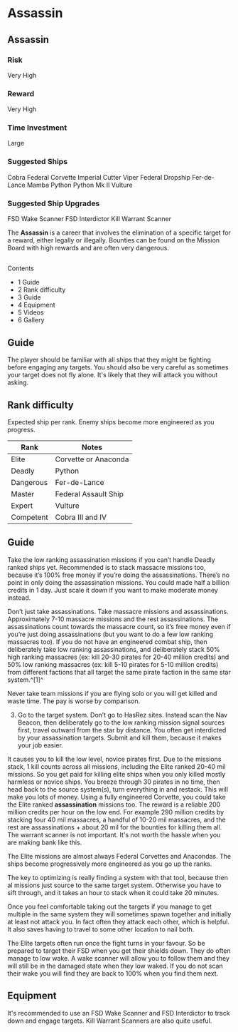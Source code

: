 # Assassin
## Assassin

		

### Risk

Very High

### Reward

Very High

### Time Investment

Large

### Suggested Ships

Cobra
 Federal Corvette
 Imperial Cutter
 Viper
 Federal Dropship
 Fer-de-Lance
 Mamba
 Python
 Python Mk II
 Vulture

### Suggested Ship Upgrades

FSD Wake Scanner
 FSD Interdictor
 Kill Warrant Scanner

The **Assassin** is a career that involves the elimination of a specific target for a reward, either legally or illegally. Bounties can be found on the Mission Board with high rewards and are often very dangerous. 

## 

Contents

- 1 Guide
- 2 Rank difficulty
- 3 Guide
- 4 Equipment
- 5 Videos
- 6 Gallery

## Guide

The player should be familiar with all ships that they might be fighting before engaging any targets. You should also be very careful as sometimes your target does not fly alone. It's likely that they will attack you without asking.

## Rank difficulty

Expected ship per rank. Enemy ships become more engineered as you progress.

| Rank | Notes |
| --- | --- |
| Elite | Corvette or Anaconda |
| Deadly | Python |
| Dangerous | Fer-de-Lance |
| Master | Federal Assault Ship |
| Expert | Vulture |
| Competent | Cobra III and IV |

## Guide

Take the low ranking assassination missions if you can’t handle Deadly ranked ships yet. Recommended is to stack massacre missions too, because it’s 100% free money if you’re doing the assassinations. There’s no point in only doing the assassination missions. You could made half a billion credits in 1 day. Just scale it down if you want to make moderate money instead.

Don’t just take assassinations. Take massacre missions and assassinations. Approximately 7-10 massacre missions and the rest assassinations. The assassinations count towards the massacre count, so it’s free money even if you’re just doing assassinations (but you want to do a few low ranking massacres too). If you do not have an engineered combat ship, then deliberately take low ranking assassinations, and deliberately stack 50% high ranking massacres (ex: kill 20-30 pirates for 20-40 million credits) and 50% low ranking massacres (ex: kill 5-10 pirates for 5-10 million credits) from different factions that all target the same pirate faction in the same star system.^[1]^

Never take team missions if you are flying solo or you will get killed and waste time. The pay is worse by comparison.

3. Go to the target system. Don’t go to HasRez sites. Instead scan the Nav Beacon, then deliberately go to the low ranking mission signal sources first, travel outward from the star by distance. You often get interdicted by your assassination targets. Submit and kill them, because it makes your job easier.

It causes you to kill the low level, novice pirates first. Due to the missions stack, 1 kill counts across all missions, including the Elite ranked 20-40 mil missions. So you get paid for killing elite ships when you only killed mostly harmless or novice ships. You breeze through 30 pirates in no time, then head back to the source system(s), turn everything in and restack. This will make you lots of money. Using a fully engineered Corvette, you could take the Elite ranked **assassination** missions too. The reward is a reliable 200 million credits per hour on the low end. For example 290 million credits by stacking four 40 mil massacres, a handful of 10-20 mil massacres, and the rest are assassinations + about 20 mil for the bounties for killing them all. The warrant scanner is not important. It's not worth the hassle when you are making bank like this.

The Elite missions are almost always Federal Corvettes and Anacondas. The ships become progressively more engineered as you go up the ranks. 

The key to optimizing is really finding a system with that tool, because then al missions just source to the same target system. Otherwise you have to sift through, and it takes an hour to stack when it could take 20 minutes.

Once you feel comfortable taking out the targets if you manage to get multiple in the same system they will sometimes spawn together and initially at least not attack you. In fact often they attack each other, which is helpful. It also saves having to travel to some other location to nail both.

The Elite targets often run once the fight turns in your favour. So be prepared to target their FSD when you get their shields down. They do often manage to low wake. A wake scanner will allow you to follow them and they will still be in the damaged state when they low waked. If you do not scan their wake you will find they are back to 100% when you find them next.

## Equipment

It's recommended to use an FSD Wake Scanner and FSD Interdictor to track down and engage targets. Kill Warrant Scanners are also quite useful.